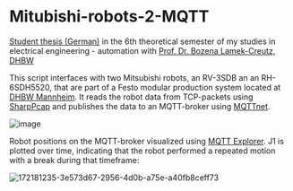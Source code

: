 # Mitubishi-robots-2-MQTT

[Student thesis (German)](https://docs.google.com/document/d/1aoB_pFMlUvaGXtW5EZLKQ5L99xn3KzHSzCvQDiuA1Uk) in the 6th theoretical semester of my studies in electrical engineering - automation with [Prof. Dr. Bozena Lamek-Creutz, DHBW](https://www.linkedin.com/in/dr-ing-bozena-lamek-creutz-943766105)

This script interfaces with two Mitsubishi robots, an RV-3SDB an an RH-6SDH5520, that are part of a Festo modular production system located at [DHBW Mannheim](https://www.mannheim.dhbw.de/).
It reads the robot data from TCP-packets using [SharpPcap](https://github.com/dotpcap/sharppcap) and publishes the data to an MQTT-broker using [MQTTnet](https://github.com/dotnet/MQTTnet).

![image](https://user-images.githubusercontent.com/70020564/174441618-9c3be24f-4762-491e-bae2-b36b8ec43306.png)

Robot positions on the MQTT-broker visualized using [MQTT Explorer](https://mqtt-explorer.com). J1 is plotted over time, indicating that the robot performed a repeated motion with a break during that timeframe:

![172181235-3e573d67-2956-4d0b-a75e-a40fb8ceff73](https://user-images.githubusercontent.com/70020564/174440337-8a9e495b-238a-4ea0-86cb-060ded494b48.png)
